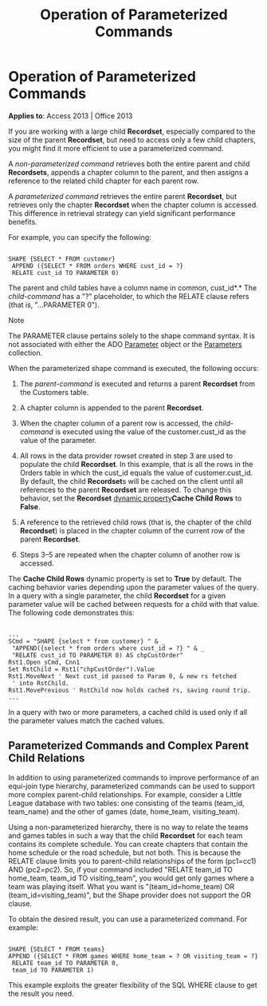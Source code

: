 ﻿---
title: Operation of Parameterized Commands
TOCTitle: Operation of Parameterized Commands
ms:assetid: 71edbd16-21db-7afa-356b-d8e7afb92b3a
ms:mtpsurl: https://msdn.microsoft.com/library/JJ249456(v=office.15)
ms:contentKeyID: 48545596
ms.date: 09/18/2015
mtps_version: v=office.15
---

# Operation of Parameterized Commands


**Applies to**: Access 2013 | Office 2013

If you are working with a large child **Recordset**, especially compared to the size of the parent **Recordset**, but need to access only a few child chapters, you might find it more efficient to use a parameterized command.

A *non-parameterized command* retrieves both the entire parent and child **Recordsets**, appends a chapter column to the parent, and then assigns a reference to the related child chapter for each parent row.

A *parameterized command* retrieves the entire parent **Recordset**, but retrieves only the chapter **Recordset** when the chapter column is accessed. This difference in retrieval strategy can yield significant performance benefits.

For example, you can specify the following:

``` 
 
SHAPE {SELECT * FROM customer} 
 APPEND ({SELECT * FROM orders WHERE cust_id = ?} 
 RELATE cust_id TO PARAMETER 0) 
```

The parent and child tables have a column name in common, cust\_id*.* The *child-command* has a "?" placeholder, to which the RELATE clause refers (that is, "...PARAMETER 0").


> [!NOTE]
> <P>The PARAMETER clause pertains solely to the shape command syntax. It is not associated with either the ADO <A href="parameter-object-ado.md">Parameter</A> object or the <A href="parameters-collection-ado.md">Parameters</A> collection.</P>



When the parameterized shape command is executed, the following occurs:

1.  The *parent-command* is executed and returns a parent **Recordset** from the Customers table.

2.  A chapter column is appended to the parent **Recordset**.

3.  When the chapter column of a parent row is accessed, the *child-command* is executed using the value of the customer.cust\_id as the value of the parameter.

4.  All rows in the data provider rowset created in step 3 are used to populate the child **Recordset**. In this example, that is all the rows in the Orders table in which the cust\_id equals the value of customer.cust\_id. By default, the child **Recordset**s will be cached on the client until all references to the parent **Recordset** are released. To change this behavior, set the **Recordset** [dynamic property](ado-dynamic-property-index.md)**Cache Child Rows** to **False**.

5.  A reference to the retrieved child rows (that is, the chapter of the child **Recordset**) is placed in the chapter column of the current row of the parent **Recordset**.

6.  Steps 3–5 are repeated when the chapter column of another row is accessed.

The **Cache Child Rows** dynamic property is set to **True** by default. The caching behavior varies depending upon the parameter values of the query. In a query with a single parameter, the child **Recordset** for a given parameter value will be cached between requests for a child with that value. The following code demonstrates this:

``` 
 
... 
SCmd = "SHAPE {select * from customer} " & _ 
 "APPEND({select * from orders where cust_id = ?} " & _ 
 "RELATE cust_id TO PARAMETER 0) AS chpCustOrder" 
Rst1.Open sCmd, Cnn1 
Set RstChild = Rst1("chpCustOrder").Value 
Rst1.MoveNext ' Next cust_id passed to Param 0, & new rs fetched 
 ' into RstChild. 
Rst1.MovePrevious ' RstChild now holds cached rs, saving round trip. 
... 
```

In a query with two or more parameters, a cached child is used only if all the parameter values match the cached values.

## Parameterized Commands and Complex Parent Child Relations

In addition to using parameterized commands to improve performance of an equi-join type hierarchy, parameterized commands can be used to support more complex parent-child relationships. For example, consider a Little League database with two tables: one consisting of the teams (team\_id, team\_name) and the other of games (date, home\_team, visiting\_team).

Using a non-parameterized hierarchy, there is no way to relate the teams and games tables in such a way that the child **Recordset** for each team contains its complete schedule. You can create chapters that contain the home schedule or the road schedule, but not both. This is because the RELATE clause limits you to parent-child relationships of the form (pc1=cc1) AND (pc2=pc2). So, if your command included "RELATE team\_id TO home\_team, team\_id TO visiting\_team", you would get only games where a team was playing itself. What you want is "(team\_id=home\_team) OR (team\_id=visiting\_team)", but the Shape provider does not support the OR clause.

To obtain the desired result, you can use a parameterized command. For example:

``` 
 
SHAPE {SELECT * FROM teams} 
APPEND ({SELECT * FROM games WHERE home_team = ? OR visiting_team = ?} 
 RELATE team_id TO PARAMETER 0, 
 team_id TO PARAMETER 1) 
```

This example exploits the greater flexibility of the SQL WHERE clause to get the result you need.

